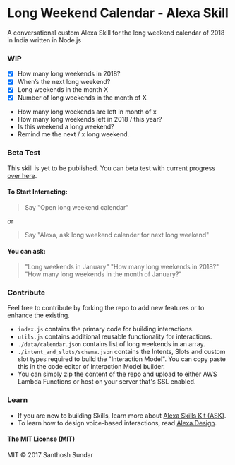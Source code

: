 # Long Weekend Calendar - Alexa Skill
A conversational custom Alexa Skill for the long weekend calendar of 2018 in India written in Node.js

### WIP 

- [x] How many long weekends in 2018?
- [x] When’s the next long weekend?
- [x] Long weekends in the month X
- [x] Number of long weekends in the month of X
- How many long weekends are left in month of x
- How many long weekends left in 2018 / this year?
- Is this weekend a long weekend?
- Remind me the next / x long weekend.

### Beta Test

This skill is yet to be published. You can beta test with current progress [over here](https://skills-store.amazon.com/deeplink/tvt/ec14b094ef07191c04ccf926232eb550d6bd0b470f9fd0191a9acf1a227ff8e1879f581ac59257b6753487e08538169a0b43ff4cb705a3f427387e8a9a5206c0c6646d403cd62a683f98ed91621dc12acdf8c437613f5c58b926f59a0a79666fa78b6d3e8060ed1671ad9383c032d2).

#### To Start Interacting:

> Say "Open long weekend calendar"

or

> Say "Alexa, ask long weekend calender for next long weekend"

#### You can ask:

> "Long weekends in January"
> "How many long weekends in 2018?"
> "How many long weekends in the month of January?"

### Contribute
Feel free to contribute by forking the repo to add new features or to enhance the existing.

- ```index.js``` contains the primary code for building interactions.
- ```utils.js``` contains additional reusable functionality for interactions.
- ```./data/calendar.json``` contains list of long weekends in an array.
- ```./intent_and_slots/schema.json``` contains the Intents, Slots and custom slot types required to build the "Interaction Model". You can copy paste this in the code editor of Interaction Model builder.
- You can simply zip the content of the repo and upload to either AWS Lambda Functions or host on your server that's SSL enabled.

### Learn

- If you are new to building Skills, learn more about [Alexa Skills Kit (ASK)](https://developer.amazon.com/alexa-skills-kit).
- To learn how to design voice-based interactions, read [Alexa.Design](https://developer.amazon.com/alexa).

#### The MIT License (MIT)
MIT © 2017 Santhosh Sundar
